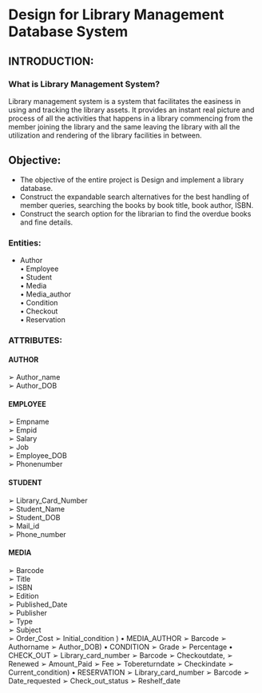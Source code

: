 # Design for Library Management Database System

## INTRODUCTION:
### What is Library Management System?
Library management system is a system that facilitates the easiness in using and tracking 
the library assets. It provides an instant real picture and process of all the activities that 
happens in a library commencing from the member joining the library and the same 
leaving the library with all the utilization and rendering of the library facilities in 
between.</br>
## Objective:
* The objective of the entire project is Design and implement a library database.</br>
* Construct the expandable search alternatives for the best handling of member queries, 
searching the books by book title, book author, ISBN.</br>
* Construct the search option for the librarian to find the overdue books and fine details.
### Entities:
* Author </br>
• Employee </br>
• Student </br>
• Media </br>
• Media_author </br>
• Condition </br>
• Checkout </br>
• Reservation </br>
### ATTRIBUTES:
#### AUTHOR
➢ Author_name </br>
➢ Author_DOB </br>
#### EMPLOYEE
➢ Empname </br>
➢ Empid </br>
➢ Salary </br>
➢ Job </br>
➢ Employee_DOB </br>
➢ Phonenumber </br>
#### STUDENT
➢ Library_Card_Number </br>
➢ Student_Name </br>
➢ Student_DOB </br>
➢ Mail_id </br>
➢ Phone_number </br>
#### MEDIA
➢ Barcode </br> 
➢ Title </br>
➢ ISBN </br>
➢ Edition </br> 
➢ Published_Date </br>
➢ Publisher </br>
➢ Type </br>
➢ Subject </br>➢ Order_Cost ➢ Initial_condition ) • MEDIA_AUTHOR ➢ Barcode ➢ Authorname ➢ Author_DOB) • CONDITION ➢ Grade ➢ Percentage • CHECK_OUT ➢ Library_card_number ➢ Barcode ➢ Checkoutdate, ➢ Renewed ➢ Amount_Paid ➢ Fee ➢ Tobereturndate ➢ Checkindate ➢ Current_condition) • RESERVATION ➢ Library_card_number ➢ Barcode ➢ Date_requested ➢ Check_out_status ➢ Reshelf_date
